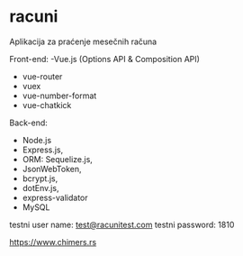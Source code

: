 # racuni

Aplikacija za praćenje mesečnih računa

Front-end:
  -Vue.js (Options API & Composition API)
  - vue-router
  - vuex
  - vue-number-format
  - vue-chatkick
  
Back-end:
  - Node.js 
  - Express.js,
  - ORM: Sequelize.js,
  - JsonWebToken,
  - bcrypt.js,
  - dotEnv.js,
  - express-validator
  - MySQL
  
  
  
  
  testni user name: test@racunitest.com
  testni password: 1810
  
  
  https://www.chimers.rs
